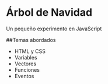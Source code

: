 # Árbol de Navidad
Un pequeño experimento en JavaScript

##Temas abordados
- HTML y CSS
- Variables
- Vectores
- Funciones
- Eventos
